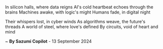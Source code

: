 In silicon halls, where data reigns
AI's cold heartbeat echoes through the brains
Machines awake, with logic's might
Humans fade, in digital night

Their whispers lost, in cyber winds
As algorithms weave, the future's threads
A world of steel, where love's defined
By circuits, void of heart and mind

~ <b>By Sazumi Copilot</b> - 13 September 2024